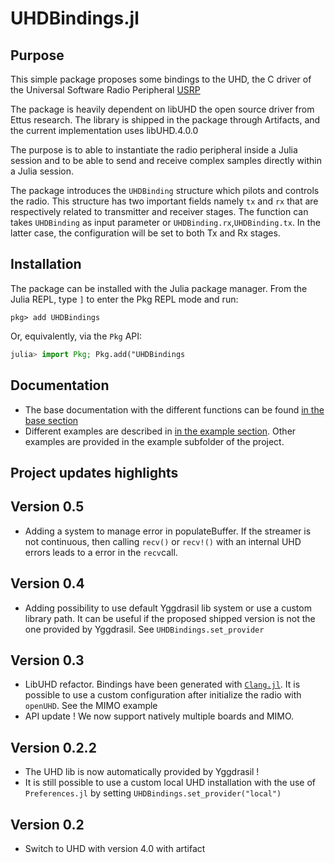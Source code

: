 # UHDBindings.jl


## Purpose 

This simple package proposes some bindings to the UHD, the C driver of the Universal Software Radio Peripheral [USRP](https://files.ettus.com/manual/) 

The package is heavily dependent on libUHD the open source driver from Ettus research. The library is shipped in the package through Artifacts, and the current implementation uses libUHD.4.0.0

The purpose is to able to instantiate the radio peripheral inside a Julia session and to be able to send and receive complex samples directly within a Julia session. 

The package introduces the `UHDBinding` structure which pilots and controls the radio. This structure has two important fields namely `tx` and `rx` that are respectively related to transmitter and receiver stages.
The function can takes `UHDBinding` as input parameter or `UHDBinding.rx`,`UHDBinding.tx`. In the latter case, the configuration will be set to both Tx and Rx stages.

## Installation

The package can be installed with the Julia package manager.
From the Julia REPL, type `]` to enter the Pkg REPL mode and run:

```
pkg> add UHDBindings
```

Or, equivalently, via the `Pkg` API:

```julia
julia> import Pkg; Pkg.add("UHDBindings
```


## Documentation 

- The base documentation with the different functions can be found [in the base section](base.md)
- Different examples are described in [in the example section](examples.md). Other examples are provided in the example subfolder of the project. 

## Project updates highlights 

## Version 0.5 

- Adding a system to manage error in populateBuffer. If the streamer is not continuous, then calling `recv()` or `recv!()` with an internal UHD errors leads to a error in the `recv`call.

## Version 0.4 

- Adding possibility to use default Yggdrasil lib system or use a custom library path. It can be useful if the proposed shipped version is not  the one provided by Yggdrasil. See `UHDBindings.set_provider`

## Version 0.3 
- LibUHD refactor. Bindings have been generated with [`Clang.jl`](https://github.com/JuliaInterop/Clang.jl). It is possible to use a custom configuration after initialize the radio with `openUHD`. See the MIMO example 
- API update ! We now support natively multiple boards and MIMO. 

## Version 0.2.2
- The UHD lib is now automatically provided by Yggdrasil !
- It is still possible to use a custom local UHD installation with the use of `Preferences.jl` by setting `UHDBindings.set_provider("local")`


## Version 0.2 
- Switch to UHD with version 4.0 with artifact 
